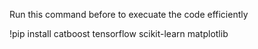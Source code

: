 Run this command before to execuate the code efficiently

!pip install catboost tensorflow scikit-learn matplotlib
